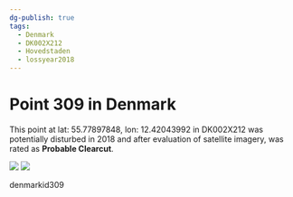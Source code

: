```yaml
---
dg-publish: true
tags:
  - Denmark
  - DK002X212
  - Hovedstaden
  - lossyear2018
---
```


# Point 309 in Denmark

This point at lat: 55.77897848, lon: 12.42043992 in DK002X212 was potentially disturbed in 2018 and after evaluation of satellite imagery, was rated as **Probable Clearcut**.

<div class='juxtapose' data-showcredits='false'>
<img src='https://baserow-backend-production20240528124524339000000001.s3.amazonaws.com/user_files/cyaEszWYXXBBrfL3OIxzHcmXuVci89EV_9e6f7da73527b9c4e9a10aa3324504ed71e6465bc3e74aa01d3ff41680ae17c0.png' data-label='September 2016' />
<img src='https://baserow-backend-production20240528124524339000000001.s3.amazonaws.com/user_files/0iKI0PO1aDSp2nwVwhVwxbu0WNpx2HlT_784c91b6685a50c03105b562f819dbe41ac52483dcc52c25f9c05022f128ba57.png' data-label='June 2019' />
</div>

denmarkid309